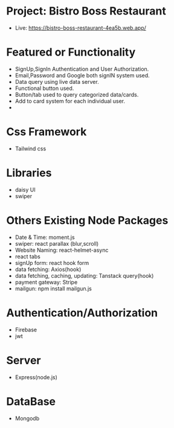 # Project: Bistro Boss Restaurant
- Live: https://bistro-boss-restaurant-4ea5b.web.app/

# Featured or Functionality
- SignUp,SignIn Authentication and User Authorization.
- Email,Password and Google both signIN system used.
- Data query using live data server.
- Functional button used.
- Button/tab used to query categorized data/cards.
- Add to card system for each individual user.
- 

# Css Framework
- Tailwind css

# Libraries
- daisy UI
- swiper
 
# Others Existing Node Packages
- Date & Time: moment.js
- swiper: react parallax (blur,scroll)  
- Website Naming: react-helmet-async
- react tabs
- signUp form: react hook form
- data fetching: Axios(hook)
- data fetching, caching, updating: Tanstack query(hook)
- payment gateway: Stripe
- mailgun: npm install mailgun.js

# Authentication/Authorization
- Firebase
- jwt

# Server
- Express(node.js)

# DataBase
- Mongodb